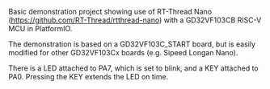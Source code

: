 Basic demonstration project showing use of RT-Thread Nano (https://github.com/RT-Thread/rtthread-nano) with a GD32VF103CB RISC-V MCU in PlatformIO.

The demonstration is based on a GD32VF103C_START board, but is easily modified for other GD32VF103Cx boards (e.g. Sipeed Longan Nano).

There is a LED attached to PA7, which is set to blink, and a KEY attached to PA0. Pressing the KEY extends the LED on time.
